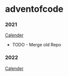 # adventofcode

### 2021
[Calender](https://adventofcode.com/2022)
 - TODO - Merge old Repo

### 2022
[Calender](https://adventofcode.com/2022)
